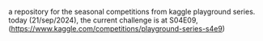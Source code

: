 a repository for the seasonal competitions from kaggle playground series.
today (21/sep/2024), the current challenge is at S04E09, (https://www.kaggle.com/competitions/playground-series-s4e9)

